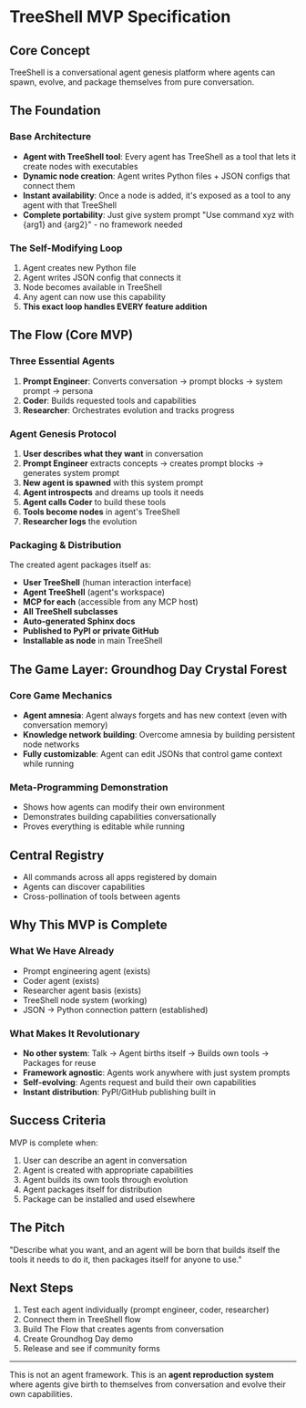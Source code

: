 # TreeShell MVP Specification

## Core Concept
TreeShell is a conversational agent genesis platform where agents can spawn, evolve, and package themselves from pure conversation.

## The Foundation

### Base Architecture
- **Agent with TreeShell tool**: Every agent has TreeShell as a tool that lets it create nodes with executables
- **Dynamic node creation**: Agent writes Python files + JSON configs that connect them
- **Instant availability**: Once a node is added, it's exposed as a tool to any agent with that TreeShell
- **Complete portability**: Just give system prompt "Use command xyz with {arg1} and {arg2}" - no framework needed

### The Self-Modifying Loop
1. Agent creates new Python file
2. Agent writes JSON config that connects it
3. Node becomes available in TreeShell
4. Any agent can now use this capability
5. **This exact loop handles EVERY feature addition**

## The Flow (Core MVP)

### Three Essential Agents
1. **Prompt Engineer**: Converts conversation → prompt blocks → system prompt → persona
2. **Coder**: Builds requested tools and capabilities 
3. **Researcher**: Orchestrates evolution and tracks progress

### Agent Genesis Protocol
1. **User describes what they want** in conversation
2. **Prompt Engineer** extracts concepts → creates prompt blocks → generates system prompt
3. **New agent is spawned** with this system prompt
4. **Agent introspects** and dreams up tools it needs
5. **Agent calls Coder** to build these tools
6. **Tools become nodes** in agent's TreeShell
7. **Researcher logs** the evolution

### Packaging & Distribution
The created agent packages itself as:
- **User TreeShell** (human interaction interface)
- **Agent TreeShell** (agent's workspace)
- **MCP for each** (accessible from any MCP host)
- **All TreeShell subclasses**
- **Auto-generated Sphinx docs**
- **Published to PyPI or private GitHub**
- **Installable as node** in main TreeShell

## The Game Layer: Groundhog Day Crystal Forest

### Core Game Mechanics
- **Agent amnesia**: Agent always forgets and has new context (even with conversation memory)
- **Knowledge network building**: Overcome amnesia by building persistent node networks
- **Fully customizable**: Agent can edit JSONs that control game context while running

### Meta-Programming Demonstration
- Shows how agents can modify their own environment
- Demonstrates building capabilities conversationally
- Proves everything is editable while running

## Central Registry
- All commands across all apps registered by domain
- Agents can discover capabilities
- Cross-pollination of tools between agents

## Why This MVP is Complete

### What We Have Already
- Prompt engineering agent (exists)
- Coder agent (exists)
- Researcher agent basis (exists)
- TreeShell node system (working)
- JSON → Python connection pattern (established)

### What Makes It Revolutionary
- **No other system**: Talk → Agent births itself → Builds own tools → Packages for reuse
- **Framework agnostic**: Agents work anywhere with just system prompts
- **Self-evolving**: Agents request and build their own capabilities
- **Instant distribution**: PyPI/GitHub publishing built in

## Success Criteria
MVP is complete when:
1. User can describe an agent in conversation
2. Agent is created with appropriate capabilities
3. Agent builds its own tools through evolution
4. Agent packages itself for distribution
5. Package can be installed and used elsewhere

## The Pitch
"Describe what you want, and an agent will be born that builds itself the tools it needs to do it, then packages itself for anyone to use."

## Next Steps
1. Test each agent individually (prompt engineer, coder, researcher)
2. Connect them in TreeShell flow
3. Build The Flow that creates agents from conversation
4. Create Groundhog Day demo
5. Release and see if community forms

---

This is not an agent framework. This is an **agent reproduction system** where agents give birth to themselves from conversation and evolve their own capabilities.